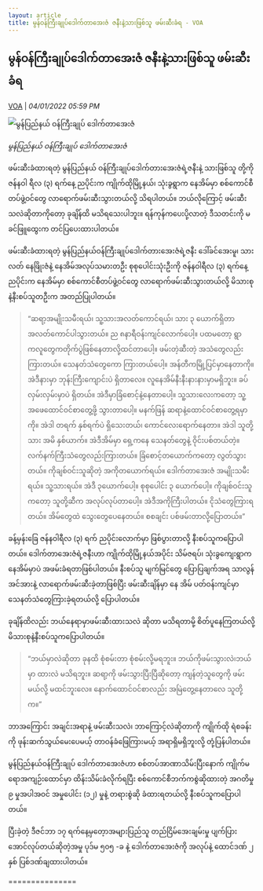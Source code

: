 ```yaml
---
layout: article
title: မွန်ဝန်ကြီးချုပ်ဒေါက်တာအေးဇံ ဇနီးနဲ့သားဖြစ်သူ ဖမ်းဆီးခံရ - VOA
---
```


## မွန်ဝန်ကြီးချုပ်ဒေါက်တာအေးဇံ ဇနီးနဲ့သားဖြစ်သူ ဖမ်းဆီးခံရ

[VOA](https://burmese.voanews.com/a/doctor-aye-zan-khin-aye-mu-mon-state-prime-minister-nay-phyo-zan-military-coup-voa-burmese-/6381056.html) | _04/01/2022 05:59 PM_
        
![မွန်ပြည်နယ် ဝန်ကြီးချုပ် ဒေါက်တာအေးဇံ](https://gdb.voanews.com/B14C1EDC-FD5A-467E-9965-5B7B9369F4D3_w1080_h608_s.jpg)

_မွန်ပြည်နယ် ဝန်ကြီးချုပ် ဒေါက်တာအေးဇံ_

ဖမ်းဆီးခံထားရတဲ့ မွန်ပြည်နယ် ဝန်ကြီးချုပ်ဒေါက်တားအေးဇံရဲ့ဇနီးနဲ့ သားဖြစ်သူ တို့ကို ဇန်နဝါ ရီလ (၃) ရက်နေ့ ညပိုင်းက ကျိုက်ထိုမြို့နယ်၊ သုံးခွရွာက နေအိမ်မှာ စစ်ကောင်စီတပ်ဖွဲ့ဝင်တွေ လာရောက်ဖမ်းဆီးသွားတယ်လို့ သိရပါတယ်။ ဘယ်လိုကြောင့် ဖမ်းဆီးသလဲဆိုတာကိုတော့ ခုချိန်ထိ မသိရသေးပါဘူး။ ရန်ကုန်ကပေးပို့လာတဲ့ ဒီသတင်းကို မခင်ဖြူထွေးက တင်ပြပေးထားပါတယ်။

ဖမ်းဆီးခံထားရတဲ့ မွန်ပြည်နယ်ဝန်ကြီးချုပ်ဒေါက်တားအေးဇံရဲ့ဇနီး ဒေါ်ခင်အေးမူ၊ သားလတ် နေဖြိုးဇံနဲ့ နေအိမ်အလုပ်သမားတဦး စုစုပေါင်းသုံးဦးကို ဇန်နဝါရီလ (၃) ရက်နေ့ ညပိုင်းက နေအိမ်မှာ စစ်ကောင်စီတပ်ဖွဲ့ဝင်တွေ လာရောက်ဖမ်းဆီးသွားတယ်လို့ မိသားစုနဲ့နီးစပ်သူတဦးက အတည်ပြုပါတယ်။

> “ဆရာ့အမျိုးသမီးရယ်၊ သူ့သားအလတ်ကောင်ရယ်၊ သား ၃ ယောက်ရှိတာ အလတ်ကောင်ပါသွားတယ်။ ည ၈နာရီဝန်းကျင်လောက်ပေါ့။ ပထမတော့ ရွာကလူတွေကတိုက်ပွဲဖြစ်နေတာလို့ထင်တာပေါ့။ ဖမ်းတဲ့ဆီးတဲ့ အသံတွေလည်းကြားတယ်။ သေနတ်သံတွေကော ကြားတယ်ပေါ့။ အန်တီကမြို့ပြင်မှာနေတာကို။ အဲဒီနားမှာ ဘုန်းကြီးကျောင်းပဲ ရှိတာလေ။ လူနေအိမ်နီးနီးနားနားမှာမရှိဘူး။ ခပ်လှမ်းလှမ်းမှာပဲ ရှိတယ်။ အဲဒီမှာခြံစောင့်နဲ့နေတာပေါ့။ သူ့သားလေးကတော့ သူ့အဖေထောင်ဝင်စာတွေ့ဖို့ သွားတာပေါ့။ မနက်ဖြန် ဆရာနဲ့ထောင်ဝင်စာတွေ့ရမှာကို။ အဲဒါ တရက် နှစ်ရက်ပဲ ရှိသေးတယ်၊ ကောင်လေးရောက်နေတာ။ အဲဒါ သူတို့ သား အမိ နှစ်ယာက်။ အဲဒီအိမ်မှာ ရှေ့ကနေ သေနတ်တွေနဲ့ ဝိုင်းပစ်တယ်တဲ့။ လက်နက်ကြီးသံတွေလည်းကြားတယ်။ ခြံစောင့်တယောက်ကတော့ လွတ်သွားတယ်။ ကိုချစ်ဝင်းသူဆိုတဲ့ အကိုတယောက်ရယ်။ ဒေါက်တာအေးဇံ အမျိုးသမီးရယ်။ သူ့သားရယ်။ အဲဒီ ၃ယောက်ပေါ့။ စုစုပေါင်း ၃ ယောက်ပေါ့။ ကိုချစ်ဝင်းသူကတော့ သူတို့ဆီက အလုပ်လုပ်တာပေါ့။ အဲဒီအကိုကြီးပါတယ်။ ငိုသံတွေကြားရတယ်။ အိမ်တွေထဲ သွေးတွေပေနေတယ်။ စစချင်း ပစ်ဖမ်းတာလို့ပြောတယ်။”

ခန့်မှန်းခြေ ဇန်နဝါရီလ (၃) ရက် ညပိုင်းလောက်မှာ ဖြစ်ပွားတာလို့ နီးစပ်သူကပြောပါတယ်။ ဒေါက်တာအေးဇံရဲ့ဇနီးဟာ ကျိုက်ထိုမြို့နယ်အပိုင်း သိမ်ဇရပ်၊ သုံးခွကျေးရွာက နေအိမ်မှာပဲ အဖမ်းခံရတာဖြစ်ပါတယ်။ နီးစပ်သူ မျက်မြင်တွေ ပြောပြချက်အရ သာလွန်အင်အားနဲ့ လာရောက်ဖမ်းဆီးခဲ့တာဖြစ်ပြီး ဖမ်းဆီးချိန်မှာ နေ အိမ် ပတ်ဝန်းကျင်မှာ သေနတ်သံတွေကြားခဲ့ရတယ်လို့ ပြောပါတယ်။

ခုချိန်ထိလည်း ဘယ်နေရာမှာဖမ်းဆီးထားသလဲ ဆိုတာ မသိရတာမို့ စိတ်ပူနေကြတယ်လို့ မိသားစုနဲ့နီးစပ်သူကပြောပါတယ်။

> “ဘယ်မှာလဲဆိုတာ ခုနထိ စုံစမ်းတာ စုံစမ်းလို့မရဘူး။ ဘယ်ကိုဖမ်းသွားလဲ၊ဘယ်မှာ ထားလဲ မသိရဘူး။ ဆရာ့ကို ဖမ်းသွားပြီးပြီဆိုတော့ ကျန်တဲ့သူတွေကို ဖမ်းမယ်လို့ မထင်ဘူးလေ။ နောက်ထောင်ဝင်စာလည်း အမြဲတွေ့နေတာလေ သူတို့က။”

ဘာအကြောင်း အချင်းအရာနဲ့ ဖမ်းဆီးသလဲ၊ ဘာကြောင့်လဲဆိုတာကို ကျိုက်ထို ရဲစခန်းကို ဖုန်းဆက်သွယ်မေးပေမယ့် တာဝန်ခံဖြေကြားမယ့် အရာရှိမရှိဘူးလို့ တုံ့ပြန်ပါတယ်။

မွန်ပြည်နယ်ဝန်ကြီးချုပ် ဒေါက်တာအေးဇံဟာ စစ်တပ်အာဏာသိမ်းပြီးနောက် ကျိုက်မရောအကျဉ်းထောင်မှာ ထိန်းသိမ်းခံလိုက်ရပြီး စစ်ကောင်စီဘက်ကစွဲဆိုထားတဲ့ အဂတိမှု ၉ မှုအပါအဝင် အမှုပေါင်း (၁၂) မှုနဲ့ တရားစွဲဆို ခံထားရတယ်လို့ နီးစပ်သူကပြောပါတယ်။

ပြီးခဲ့တဲ့ ဒီဇင်ဘာ ၁၇ ရက်နေ့မှတေ့ာအများပြည်သူ တည်ငြိမ်အေးချမ်းမှု ပျက်ပြားအောင်လုပ်တယ်ဆိုတဲ့အမှု ပုဒ်မ ၅၀၅ -ခ နဲ့ ဒေါက်တာအေးဇံကို အလုပ်နဲ့ ထောင်ဒဏ် ၂ နှစ် ပြစ်ဒဏ်ချထားပါတယ်။

===============